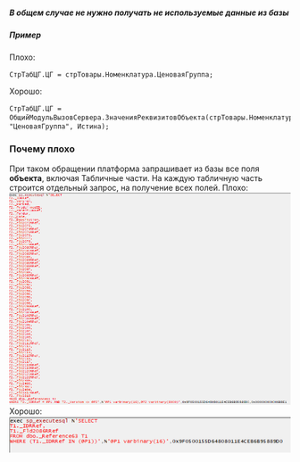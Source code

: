##### В общем случае не нужно получать не используемые данные из базы
##### Пример
Плохо:
```bsl
СтрТабЦГ.ЦГ = стрТовары.Номенклатура.ЦеноваяГруппа;
```
Хорошо:
```bsl
СтрТабЦГ.ЦГ = ОбщийМодульВызовСервера.ЗначенияРеквизитовОбъекта(стрТовары.Номенклатура, "ЦеноваяГруппа", Истина);
```

### Почему плохо

При таком обращении платформа запрашивает из базы все поля **объекта**, включая Табличные части.
На каждую табличную часть строится отдельный запрос, на получение всех полей.
Плохо:
![Плохо:](ОбращениечерезТочку_Плохо.png)
Хорошо:
![Хорошо:](ОбращениечерезТочку_Хорошо.png)
